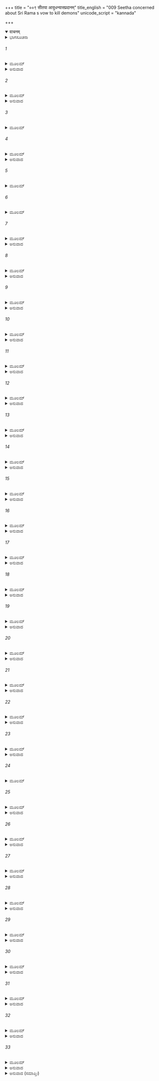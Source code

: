 +++
title = "००९ सीतया आयुधन्यासप्रदानम्"
title_english = "009 Seetha concerned about Sri Rama s vow to kill demons"
unicode_script = "kannada"

+++
<details open><summary>वाचनम्</summary>

<div class="audioEmbed"  caption="श्रीराम-हरिसीताराममूर्ति-घनपाठिभ्यां वचनम्" src="https://archive.org/download/Ramayana-recitation-Sriram-harisItArAmamUrti-Ghanapaati-v2/Kanda_3/Kanda_3_ARK-009-Sitaya_Aayudhanyasa_Pradhana.mp3"></div>
</details>



<details><summary>ಭಾಗಸೂಚನಾ</summary>

ಸೀತೆಯು ನಿರಪರಾಧಿಗಳನ್ನು ಕೊಲ್ಲದಿರುವಂತೆಯೂ, ಅಹಿಂಸಾ ವ್ರತವನ್ನು ಪರಿಪಾಲಿಸುವಂತೆಯೂ, ಶ್ರೀರಾಮನನ್ನು ಒತ್ತಾಯಿಸಿದುದು
</details>

###### 1


<details><summary>ಮೂಲಮ್</summary>

ಸುತೀಕ್ಷ್ಣೇನಾಭ್ಯನುಜ್ಞಾತಂ ಪ್ರಸ್ಥಿತಂ ರಘುನಂದನಮ್ ।  
ಹೃದ್ಯಯಾ ಸ್ನಿಗ್ಧಯಾ ವಾಚಾ ಭರ್ತಾರಮಿದಮಬ್ರವೀತ್ ॥
</details>

<details><summary>ಅನುವಾದ</summary>

ಸುತೀಕ್ಷ್ಣರ ಅನುಮತಿ ಪಡೆದು ಅರಣ್ಯದ ಕಡೆಗೆ ಹೊರಟಿದ್ದ ತನ್ನ ಸ್ವಾಮಿ ರಘುಕುಲನಂದನ ಶ್ರೀರಾಮನಲ್ಲಿ ಸೀತೆಯು ಸ್ನೇಹತುಂಬಿದ ವಾಣಿಯಿಂದ ಈ ಪ್ರಕಾರ ಹೇಳಿದಳು.॥1॥
</details>

###### 2


<details><summary>ಮೂಲಮ್</summary>

ಅಧರ್ಮಂತು ಸುಸೂಕ್ಷ್ಮೇಣ ವಿಧಿನಾ ಪ್ರಾಪ್ಯತೇ ಮಹಾನ್ ।  
ನಿವೃತ್ತೇನ ಚ ಶಕ್ಯೋಽಯಂ ವ್ಯಸನಾತ್ ಕಾಮಜಾದಿಹ ॥
</details>

<details><summary>ಅನುವಾದ</summary>

ಆರ್ಯಪುತ್ರ! ನೀವು ಮಹಾಪುರುಷರಾಗಿದ್ದರೂ ಅತ್ಯಂತ ಸೂಕ್ಷ್ಮವಾಗಿ ವಿಚಾರ ಮಾಡಿದಾಗ ನೀವು ಅಧರ್ಮವನ್ನು ಆಶ್ರಯಿಸಿದ್ದೀರಿ. ಕಾಮಜನಕ ವ್ಯಸನದಿಂದ ನೀವು ಸರ್ವಥಾ ನಿವೃತ್ತರಾಗಿದ್ದರೂ ಇಲ್ಲಿ ಈ ಅಧರ್ಮದಿಂದ ಬದುಕುಳಿಯಬಲ್ಲಿರಾ.॥2॥
</details>

###### 3


<details><summary>ಮೂಲಮ್</summary>

ತ್ರೀಣ್ಯೇವ ವ್ಯಸನಾನ್ಯತ್ರ ಕಾಮಜಾನಿ ಭವಂತ್ಯುತ ।  
ಮಿಥ್ಯಾ ವಾಕ್ಯಂತು ಪರಮಂ ತಸ್ಮಾದ್ಗುರುತರಾವುಭೌ ॥
</details>

###### 4


<details><summary>ಮೂಲಮ್</summary>

ಪರದಾರಾಭಿಗಮನಂ ವಿನಾ ವೈರಂ ಚ ರೌದ್ರತಾ ।  
ಮಿಥ್ಯಾವಾಕ್ಯಂ ನ ತೇ ಭೂತಂ ನ ಭವಿಷ್ಯತಿ ರಾಘವ ॥
</details>

<details><summary>ಅನುವಾದ</summary>

ಈ ಜಗತ್ತಿನಲ್ಲಿ ಕಾಮದಿಂದ ಉತ್ಪನ್ನವಾಗುವ ಮೂರೇ ವ್ಯಸನಗಳು ಇವೆ. ಮಿಥ್ಯಾಭಾಷಣ ಬಹಳ ದೊಡ್ಡ ವ್ಯಸನವಾಗಿದೆ, ಆದರೆ ಅದಕ್ಕಿಂತಲೂ ಭಾರೀ ಎರಡು ವ್ಯಸನಗಳಿವೆ - ಪರಸ್ತ್ರೀಗಮನ ಮತ್ತು ವೈರವಿಲ್ಲದೆಯೇ ಬೇರೆಯವರ ಕುರಿತು ಕ್ರೂರವಾಗಿ ವರ್ತಿಸುವುದು. ರಘುನಂದನ! ಇದರಲ್ಲಿ ಮಿಥ್ಯಾಭಾಷಣರೂಪೀ ವ್ಯಸನವಾದರೋ ನಿಮ್ಮಿಂದ ಎಂದೂ ನಡೆದಿಲ್ಲ ಮತ್ತು ಮುಂದೆಯೂ ನಡೆಯಲಾರದು.॥3-4॥
</details>

###### 5


<details><summary>ಮೂಲಮ್</summary>

ಕುತೋಽಭಿಲಷಣಂ ಸ್ತ್ರೀಣಾಂ ಪರೇಷಾಂ ಧರ್ಮನಾಶನಮ್ ।  
ತವ ನಾಸ್ತಿ ಮನುಷ್ಯೇಂದ್ರನ ಚಾಭೂತ್ತೇ ಕದಾಚನ ॥
</details>

###### 6


<details><summary>ಮೂಲಮ್</summary>

ಮನಸ್ಯಪಿ ತಥಾ ರಾಮ ನ ಚೈತದ್ವಿದ್ಯತೇ ಕ್ವಚಿತ್ ।  
ಸ್ವದಾರನಿರತಶ್ಚೈವ ನಿತ್ಯಮೇವ ನೃಪಾತ್ಮಜ ॥
</details>

###### 7


<details><summary>ಮೂಲಮ್</summary>

ಧರ್ಮಿಷ್ಠಃ ಸತ್ಯ ಸಂಧಶ್ಚ ಪಿತುರ್ನಿರ್ದೇಶಕಾರಕಃ ।  
ತ್ವಯಿ ಧರ್ಮಶ್ಚ ಸತ್ಯಂ ಚ ತ್ವಯಿ ಸರ್ವಂ ಪ್ರತಿಷ್ಠಿತಮ್ ॥
</details>

<details><summary>ಅನುವಾದ</summary>

ಪರಸ್ತ್ರೀ ವಿಷಯದಲ್ಲಿ ನಿಮಗೆ ಅಭಿಲಾಷೆಯೇ ಉಂಟಾಗಲಾರದು. ನರೇಂದ್ರ! ಧರ್ಮವನ್ನು ನಾಶಮಾಡುವ ಈ ಕುತ್ಸಿತ ಇಚ್ಛೆ ನಿಮ್ಮ ಮನಸ್ಸಿನಲ್ಲಿ ಎಂದೂ ಉಂಟಾಗಲಿಲ್ಲ ಹಾಗೂ ಭವಿಷ್ಯದಲ್ಲಿಯೂ ಉಂಟಾಗುವ ಸಂಭವವೇ ಇಲ್ಲ. ರಾಜಕುಮಾರ ಶ್ರೀರಾಮ! ಈ ದೋಷವಾದರೋ ನಿಮ್ಮ ಮನಸ್ಸಿನಲ್ಲಿ ಎಂದೂ ಉದಯಿಸಲಿಲ್ಲ. (ಹಾಗಿರುವಾಗ ವಾಣಿಯಲ್ಲಿ ಮತ್ತು ಕ್ರಿಯೆಯಲ್ಲಿ ಹೇಗೆ ಬರಬಲ್ಲದು?) ನೀವು ಸದಾ ತನ್ನ ಧರ್ಮಪತ್ನಿಯಲ್ಲೇ ಅನುರಕ್ತರಾಗಿ ಇರುವವರು, ಧರ್ಮನಿಷ್ಠ, ಸತ್ಯಪ್ರತಿಜ್ಞ ಹಾಗೂ ಪಿತನ ಆಜ್ಞೆಯನ್ನು ಪಾಲಿಸುವವರಾಗಿದ್ದೀರಿ. ನಿಮ್ಮಲ್ಲಿ ಧರ್ಮ ಮತ್ತು ಸತ್ಯ ಎರಡೂ ಪ್ರತಿಷ್ಠಿತವಾಗಿದೆ. ನಿಮ್ಮಲ್ಲಿ ಎಲ್ಲವೂ ಪ್ರತಿಷ್ಠಿತವಾಗಿದೆ.॥5-7॥
</details>

###### 8


<details><summary>ಮೂಲಮ್</summary>

ತಚ್ಚ ಸರ್ವಂ ಮಹಾಬಾಹೋ ಶಕ್ಯಂ ವೋಢುಂ ಜಿತೇಂದ್ರಿಯೈಃ ।  
ತವ ವಶ್ಯೇಂದ್ರಿಯತ್ವಂ ಚ ಜಾನಾಮಿ ಶುಭದರ್ಶನ ॥
</details>

<details><summary>ಅನುವಾದ</summary>

ಮಹಾಬಾಹೋ! ಜಿತೇಂದ್ರಿಯರಾದವರೇ ಸದಾ ಸತ್ಯ ಮತ್ತು ಧರ್ಮವನ್ನು ಪೂರ್ಣ ರೂಪದಿಂದ ಧರಿಸಬಲ್ಲರು. ಶುಭದರ್ಶಿ ಮಹಾಪುರುಷ! ನಿಮ್ಮ ಜಿತೇಂದ್ರಿಯತ್ವವನ್ನು ನಾನು ಚೆನ್ನಾಗಿ ಬಲ್ಲೆನು.(ಅದಕ್ಕಾಗಿ ನಿಮ್ಮಲ್ಲಿ ಹಿಂದಿನ ಎರಡೂ ದೋಷಗಳು ಎಂದಿಗೂ ಇರಲಾರದು ಎಂಬ ವಿಶ್ವಾಸ ನನಗಿದೆ).॥8॥
</details>

###### 9


<details><summary>ಮೂಲಮ್</summary>

ತೃತೀಯಂ ಯದಿದಂ ರೌದ್ರಂ ಪರಪ್ರಾಣಾಭಿಹಿಂಸನಮ್ ।  
ನಿರ್ವೈರಂ ಕ್ರಿಯತೇ ಮೋಹಾತ್ತಚ್ಚ ತೇ ಸಮುಪಸ್ಥಿತಮ್ ॥
</details>

<details><summary>ಅನುವಾದ</summary>

ಆದರೆ ಬೇರೆ ಪ್ರಾಣಿಗಳ ಹಿಂಸಾರೂಪೀ ಈ ಮೂರನೆಯ ಭಯಂಕರ ದೋಷವನ್ನು ಜನರು ಮೋಹವಶ, ವೈರವಿಲ್ಲದೆಯೇ ಮಾಡುತ್ತಾರೆ. ಆ ದೋಷವೇ ನಿಮ್ಮ ಮುಂದೆ ಉಪಸ್ಥಿತವಾಗಿದೆ.॥9॥
</details>

###### 10


<details><summary>ಮೂಲಮ್</summary>

ಪ್ರತಿಜ್ಞಾ ತಸ್ತ್ವಯಾ ವೀರ ದಂಡಕಾರಣ್ಯವಾಸಿನಾಮ್ ।  
ಋಷೀಣಾಂ ರಕ್ಷಣಾರ್ಥಾಯ ವಧಃ ಸಂಯತಿ ರಕ್ಷಸಾಮ್ ॥
</details>

<details><summary>ಅನುವಾದ</summary>

ವೀರ! ನೀವು ದಂಡಕಾರಣ್ಯವಾಸೀ ಋಷಿಗಳ ರಕ್ಷಣೆಗಾಗಿ ಯುದ್ಧದಲ್ಲಿ ರಾಕ್ಷಸರನ್ನು ವಧಿಸುವ ಪ್ರತಿಜ್ಞೆ ಮಾಡಿರುವಿರಿ.॥10॥
</details>

###### 11


<details><summary>ಮೂಲಮ್</summary>

ಏತನ್ನಿಮಿತ್ತಂ ಚ ವನಂ ದಂಡಕಾ ಇತಿ ವಿಶ್ರುತಮ್ ।  
ಪ್ರಸ್ಥಿತಸ್ತ್ವಂ ಸಹ ಭ್ರಾತ್ರಾ ಧೃತಬಾಣಶರಾಸನಃ ॥
</details>

<details><summary>ಅನುವಾದ</summary>

ಅದಕ್ಕಾಗಿಯೇ ನೀವು ಅನುಜನೊಡನೆ ಧನುರ್ಬಾಣಗಳನ್ನು ಧರಿಸಿಕೊಂಡು ದಂಡಕಾರಣ್ಯವೆಂಬ ವಿಖ್ಯಾತ ವನದ ಕಡೆ ಹೋಗುತ್ತಿದ್ದೀರಿ.॥11॥
</details>

###### 12


<details><summary>ಮೂಲಮ್</summary>

ತತಸ್ತ್ವಾಂ ಪ್ರಸ್ಥಿತಂ ದೃಷ್ಟ್ವಾ ಮಮ ಚಿಂತಾಕುಲಂ ಮನಃ ।  
ತ್ವದ್ವೃತ್ತಂ ಚಂತಯಂತ್ಯಾ ವೈ ಭವೇನ್ನಿಃಶ್ರೇಯಸಂ ಹಿತಮ್॥
</details>

<details><summary>ಅನುವಾದ</summary>

ಆದ್ದರಿಂದ ಈ ಘೋರಕರ್ಮಕ್ಕಾಗಿ ಹೊರಟಿರುವ ನಿಮ್ಮನ್ನು ನೋಡಿ ನನ್ನ ಚಿತ್ತವು ಚಿಂತೆಯಿಂದ ವ್ಯಾಕುಲಗೊಂಡಿದೆ ನಿಮ್ಮ ಪಾಲನರೂಪೀ ವ್ರತದ ಕುರಿತು ವಿಚಾರ ಮಾಡಿ ನಿಮ್ಮ ಶ್ರೇಯಸ್ಸು ಹೇಗಾದೀತು? ಎಂದು ನಾನು ಯೋಚಿಸುತ್ತಾ ಇರುತ್ತೇನೆ.॥12॥
</details>

###### 13


<details><summary>ಮೂಲಮ್</summary>

ನ ಹಿ ಮೇ ರೋಚತೇ ವೀರಗಮನಂ ದಂಡಕಾನ್ ಇತಿ ।  
ಕಾರಣಂ ತತ್ರ ವಕ್ಷ್ಯಾಮಿ ವದಂತ್ಯಾಃ ಶ್ರೂಯತಾಂ ಮಮ ॥
</details>

<details><summary>ಅನುವಾದ</summary>

ವೀರವರ! ಈಗ ನೀವು ದಂಡಕಾರಣ್ಯಕ್ಕೆ ಹೋಗುವುದು ನನಗೆ ಸರಿ ಅನಿಸುವುದಿಲ್ಲ. ಇದರ ಕಾರಣವನ್ನು ನಾನು ಹೇಳುತ್ತೇನೆ, ಕೇಳಿರಿ.॥13॥
</details>

###### 14


<details><summary>ಮೂಲಮ್</summary>

ತ್ವಂ ಹಿ  ಬಾಣಧನುಷ್ಪಾಣಿರ್ಭ್ರಾತ್ರಾ ಸಹ ವನಂ ಗತಃ ।  
ದೃಷ್ಟ್ವಾ ವನಚರಾನ್ಸರ್ವಾನ್ ಕಚ್ಚಿತ್ಕುರ್ಯಾಃ ಶರವ್ಯಯಮ್ ॥
</details>

<details><summary>ಅನುವಾದ</summary>

ನೀವು ಕೈಯಲ್ಲಿ ಧನುರ್ಬಾಣಗಳನ್ನು ಹಿಡಿದುಕೊಂಡು ಸಹೋದರನೊಂದಿಗೆ ಕಾಡಿಗೆ ಬಂದಿರುವಿರಿ. ಸಮಸ್ತ ವನಚರ ರಾಕ್ಷಸರನ್ನು ನೋಡಿ ಅವರ ಮೇಲೆ ಬಾಣಪ್ರಯೋಗ ಮಾಡುವ ಸಂಭವವಿದೆ.॥14॥
</details>

###### 15


<details><summary>ಮೂಲಮ್</summary>

ಕ್ಷತ್ರಿಯಾಣಾಂ ಚ ಹಿ  ಧನುರ್ಹುತಾಶಸ್ಯೇಂಧನಾನಿ ಚ ।  
ಸಮೀಪತಃ ಸ್ಥಿತಂ ತೇಜೋಬಲಮುಚ್ಛ್ರಯತೇ ಭೃಶಮ್ ॥
</details>

<details><summary>ಅನುವಾದ</summary>

ಅಗ್ನಿಯ ಸಮೀಪದಲ್ಲಿಟ್ಟ ಕಟ್ಟಿಗೆಗಳಿಂದ ಜ್ವಾಲೆಗಳು ವೃದ್ಧಿಗೊಂಡು ಮುಂದು-ಮುಂದಕ್ಕೆ ಹೋಗುತ್ತದೆ. ಹಾಗೆಯೇ ಕ್ಷತ್ರಿಯ ಬಳಿ ಧನುರ್ಬಾಣಗಳಿದ್ದರೆ ಅವರ ಬಲ ಮತ್ತು ಪ್ರತಾಪಗಳು ಹೆಚ್ಚಿಸುತ್ತದೆ.॥15॥
</details>

###### 16


<details><summary>ಮೂಲಮ್</summary>

ಪುರಾ ಕಿಲ ಮಹಾಬಾಹೋ ತಪಸ್ವೀ ಸತ್ಯವಾಂವುಚಿಃ ।  
ಕಸ್ಮಿಂಶ್ಚಿದಭವತ್ ಪುಣ್ಯೇ ವನೇ ರತಮೃಗದ್ವಿಜೇ ॥
</details>

<details><summary>ಅನುವಾದ</summary>

ಮಹಾಬಾಹುವೇ! ಬಹಳ ಹಿಂದೆ ನಡೆದ ಕಥೆ ಇದು - ಯಾವುದೋ ಪವಿತ್ರ ವನದಲ್ಲಿ ಮೃಗಪಕ್ಷಿಗಳು ಬಹಳ ಆನಂದವಾಗಿದ್ದ ಆ ಆಶ್ರಮದಲ್ಲಿ ಒಬ್ಬ ಸತ್ಯವಾದೀ, ಪವಿತ್ರ ತಪಸ್ವೀ ಇರುತ್ತಿದ್ದನು.॥16॥
</details>

###### 17


<details><summary>ಮೂಲಮ್</summary>

ತಸ್ಯೈವ ತಪಸೋ ವಿಘ್ನಂ ಕರ್ತುಮಿಂದ್ರಃ ಶಚೀಪತಿಃ ।  
ಖಡ್ಗಪಾಣಿರಥಾಗಚ್ಛದಾಶ್ರಮಂ ಭಟರೂಪಧೃಶ್ ॥
</details>

<details><summary>ಅನುವಾದ</summary>

ಅವನ ತಪಸ್ಸಿನಲ್ಲಿ ವಿಘ್ನವನ್ನೊಡ್ಡಲು ಶಚೀಪತಿ ಇಂದ್ರನು ಓರ್ವ ಯೋಧನ ರೂಪಧರಿಸಿ ಕೈಯಲ್ಲಿ ಖಡ್ಗವನ್ನು ಹಿಡಿದುಕೊಂಡು ಒಂದು ದಿನ ಅವನ ಆಶ್ರಮಕ್ಕೆ ಬಂದನು.॥17॥
</details>

###### 18


<details><summary>ಮೂಲಮ್</summary>

ತಸ್ಮಿಂಸ್ತದಾಶ್ರಮಪದೇ ನಿಶಿತಃ  ಖಡ್ಗ ಉತ್ತಮಃ ।  
ಸ ನ್ಯಾಸವಿಧಿನಾ ದತ್ತಃ ಪುಣ್ಯೇ ತಪಸಿ ತಿಷ್ಠತಃ ॥
</details>

<details><summary>ಅನುವಾದ</summary>

ಅವನು ಮುನಿಯ ಆಶ್ರಮದಲ್ಲಿ ತನ್ನ ಖಡ್ಗವನ್ನು, ಪವಿತ್ರ ತಪಸ್ಸಿನಲ್ಲಿ ತೊಡಗಿದ ಮುನಿಯ ಬಳಿಯಲ್ಲಿ ನ್ಯಾಸ ರೂಪವಾಗಿ ಇರಿಸಿದನು.॥18॥
</details>

###### 19


<details><summary>ಮೂಲಮ್</summary>

ಸ  ತಚ್ಛಸ್ತ್ರ ಮನುಪ್ರಾಪ್ಯ ನ್ಯಾಸರಕ್ಷಣತತ್ಪರಃ ।  
ವನೇ ತು ವಿಚರತ್ಯೇವ ರಕ್ಷನ್ ಪ್ರತ್ಯಯಮಾತ್ಮನಃ ॥
</details>

<details><summary>ಅನುವಾದ</summary>

ಆ ಅಸ್ತ್ರವನ್ನು ಪಡೆದು ಮುನಿಯು ಆ ನ್ಯಾಸರೂಪವಾದ ಖಡ್ಗದ ರಕ್ಷಣೆಯಲ್ಲಿ ತೊಡಗಿದನು. ಅವರು ತನ್ನ ವಿಶ್ವಾಸದ ರಕ್ಷಣೆಗಾಗಿ ವನದಲ್ಲಿ ತಿರುಗಾಡುತ್ತಿರುವಾಗಲೂ ಆ ಖಡ್ಗವನ್ನು ಜೊತೆಯಲ್ಲೇ ಇಟ್ಟುಕೊಳ್ಳುತ್ತಿದ್ದನು.॥19॥
</details>

###### 20


<details><summary>ಮೂಲಮ್</summary>

ಯತ್ರ ಗಚ್ಛತ್ಯುಪಾದಾತುಂ ಮೂಲಾನಿ ಚ ಫಲಾನಿ ಚ ।  
ನ ವಿನಾ ಯಾತಿ ತಂ ಖಡ್ಗ ನ್ಯಾಸರಕ್ಷಣತತ್ಪರಃ ॥
</details>

<details><summary>ಅನುವಾದ</summary>

ನ್ಯಾಸದ ರಕ್ಷಣೆಯಲ್ಲಿ ತತ್ಪರನಾಗಿರುವ ಆ ಮುನಿಯು ಫಲ ಮೂಲಗಳನ್ನು ತರಲು ಹೋದಲೆಲ್ಲ ಆ ಖಡ್ಗವನ್ನು ತೆಗೆದುಕೊಳ್ಳದೆ ಹೋಗುತ್ತಿರಲಿಲ್ಲ.॥20॥
</details>

###### 21


<details><summary>ಮೂಲಮ್</summary>

ನಿತ್ಯಂ ಶಸ್ತ್ರಂ ಪರಿವಹನ್ ಕ್ರಮೇಣ ಸ ತಪೋಧನಃ ।  
ಚಕಾರ ರೌದ್ರೀಂ ಸ್ವಾಂ ಬುದ್ಧಿಂ ತ್ಯಕ್ತ್ವಾ ತಪಸಿ ನಿಶ್ಚಯಮ್ ॥
</details>

<details><summary>ಅನುವಾದ</summary>

ತಪಸ್ಸೇ ಧನವಾಗಿದ್ದ ಆ ಮುನಿಯು ಶಸ್ತ್ರವನ್ನು ಹಿಡಿದೇ ಇರುವುದರಿಂದ ಕ್ರಮವಾಗಿ ತಪಸ್ಸಿನ ನಿಶ್ಚಯ ನಿಂತುಹೋಗಿ ಅವರ ಬುದ್ಧಿಯು ಕ್ರೂರತೆಯಿಂದ ಕೂಡಿತು.॥21॥
</details>

###### 22


<details><summary>ಮೂಲಮ್</summary>

ತತಃ  ಸ ರೌದ್ರಾಭಿರತಃ ಪ್ರಮತ್ತೋಽಧರ್ಮಕರ್ಷಿತಃ ।  
ತಸ್ಯ ಶಸ್ತ್ರಸ್ಯ ಸಂವಾಸಾಜ್ಜಗಾಮ ನರಕಂ ಮುನಿಃ ॥
</details>

<details><summary>ಅನುವಾದ</summary>

ಮತ್ತು ಅಧರ್ಮವೇ ಅವನನ್ನು ಆವರಿಸಿಬಿಟ್ಟಿತು. ಆ ಮುನಿಯು ಪ್ರಮಾದವಶನಾಗಿ ರೌದ್ರಕರ್ಮದಲ್ಲಿ ತತ್ಪರನಾದನು ಹಾಗೂ ಆ ಶಸ್ತ್ರದ ಸಹವಾಸದಿಂದ ಅವರಿಗೆ ನರಕಕ್ಕೆ ಹೋಗಬೇಕಾಯಿತು.॥22॥
</details>

###### 23


<details><summary>ಮೂಲಮ್</summary>

ಏವಮೇತತ್ ಪುರಾವೃತ್ತಂ ಶಸ್ತ್ರ ಸಂಯೋಗಕಾರಣಮ್ ।  
ಅಗ್ನಿ ಸಂಯೋಗವದ್ಧೇತುಃ ಶಸ್ತ್ರ ಸಂಯೋಗ ಉಚ್ಯತೇ ॥
</details>

<details><summary>ಅನುವಾದ</summary>

ಹೀಗೆ ಶಸ್ತ್ರದ ಸಂಯೋಗವಾದ ಕಾರಣ ಹಿಂದಿನ ಕಾಲದಲ್ಲಿ ಆ ತಪಸ್ವೀ ಮುನಿಗೆ ಇಂತಹ ದುರ್ದೆಶೆ ಭೋಗಿಸಬೇಕಾಯಿತು. ಅಗ್ನಿಯ ಸಂಯೋಗ ಕಟ್ಟಿಗೆಗಳನ್ನು ಸುಡುವುದೇ ಆಗಿರುವಂತೆಯೇ ಶಸ್ತ್ರಗಳ ಸಂಯೋಗವು ಶಸ್ತ್ರಧಾರಿಯ ಹೃದಯದಲ್ಲಿ ವಿಕಾರವನ್ನುಂಟುಮಾಡುತ್ತದೆ ಎಂದು ಹೇಳಲಾಗಿದೆ.॥23॥
</details>

###### 24


<details><summary>ಮೂಲಮ್</summary>

ಸ್ನೇಹಾಚ್ಚ ಬಹುಮಾನಾಚ್ಚ ಸ್ಮಾರಯೇ ತ್ವಾಂ ತು ಶಿಕ್ಷಯೇ ।  
ನ ಕಥಂಚನ ಸಾ ಕಾರ್ಯಾಗೃಹೀತಧನುಷಾ ತ್ವಯಾ ॥
</details>

###### 25


<details><summary>ಮೂಲಮ್</summary>

ಬುದ್ಧಿರ್ವೈರಂ ವಿನಾ ಹಂತುಂ ರಾಕ್ಷಸಾನ್ದಂಡಕಾಶ್ರಿತಾನ್ ।  
ಅಪರಾಧಂ ವಿನಾ ಹಂತುಂ ಲೋಕೋ ವೀರ ನ ಮಂಸ್ಯತೇ ॥
</details>

<details><summary>ಅನುವಾದ</summary>

ನನ್ನ ಮನಸ್ಸಿನಲ್ಲಿ ನಿಮ್ಮ ಕುರಿತು ಇರುವ ಸ್ನೇಹ ಮತ್ತು ವಿಶೇಷ ಆದರದಿಂದಾಗಿ ನಾನು ನಿಮಗೆ ಆ ಪ್ರಾಚೀನ ಘಟನೆಯನ್ನು ಜ್ಞಾಪಿಸುತ್ತಿದ್ದೇನೆ ಹಾಗೂ ನೀವು ಧನುರ್ಬಾಣಗಳನ್ನು ಹಿಡಿದುಕೊಂಡು ಯವುದೇ ರೀತಿಯಿಂದ ವೈರವಿಲ್ಲದ ದಂಡಕಾರಣ್ಯವಾಸೀ ರಾಕ್ಷಸರನ್ನು ವಧಿಸುವ ವಿಚಾರ ಮಾಡಬಾರದೆಂದು ನಾನು ಆಗ್ರಹಪಡಿಸುತ್ತಿದ್ದೇನೆ. ವೀರವರನೇ! ಅಪರಾಧವಿಲ್ಲದೆಯೇ ಯಾರನ್ನಾದರೂ ಕೊಲ್ಲುವುದು ಜಗತ್ತಿನಲ್ಲಿ ಸರಿಯಲ್.॥24-25॥
</details>

###### 26


<details><summary>ಮೂಲಮ್</summary>

ಕ್ಷತ್ರಿಯಾಣಾಂ ತು ವೀರಾಣಾಂ ವನೇಷು ನಿಯತಾತ್ಮನಾಮ್ ।  
ಧನುಷಾ ಕಾರ್ಯಮೇತಾವದಾರ್ತಾನಾಮಭಿರಕ್ಷಣಮ್ ॥
</details>

<details><summary>ಅನುವಾದ</summary>

ತನ್ನ ಮನ ಇಂದ್ರಿಯಗಳನ್ನು ವಶಪಡಿಸಿಕೊಂಡ ಕ್ಷತ್ರಿಯ ವೀರನಿಗೆ ವನದಲ್ಲಿ ಧನುಸ್ಸು ಧರಿಸುವ ಪ್ರಯೋಜನ - ಸಂಕಟದಲ್ಲಿ ಬಿದ್ದಿರುವ ಪ್ರಾಣಿಗಳನ್ನು ರಕ್ಷಿಸುವಷ್ಟೇ ಆಗಿದೆ.॥26॥
</details>

###### 27


<details><summary>ಮೂಲಮ್</summary>

ಕ್ವ ಚ ಶಸ್ತ್ರಂ ಕ್ವ ಚ ವನಂ ಕ್ವ ಚ ಕ್ಷಾತ್ರಂ ತಪಃ ಕ್ವ ಚ ।  
ವ್ಯಾವಿದ್ಧಮಿದಮಸ್ಮಾಭಿರ್ದೇಶಧರ್ಮಸ್ತು  ಪೂಜ್ಯತಾಮ್ ॥
</details>

<details><summary>ಅನುವಾದ</summary>

ಎಲ್ಲಿ ಶಸ್ತ್ರಧಾರಣ, ಎಲ್ಲಿ ವನವಾಸ? ಎಲ್ಲಿ ಕ್ಷತ್ರಿಯರ ಹಿಂಸಾಮಯ ಕಠೋರ ಕರ್ಮ, ಎಲ್ಲಿ ಸಕಲ ಪ್ರಾಣಿಗಳ ಮೇಲೆ ದಯೆಯಿಡುವ ತಪಸ್ಸು? ಇವು ಪರಸ್ಪರ ವಿರುದ್ಧವಾಗಿ ಅನಿಸುತ್ತದೆ. ಆದ್ದರಿಂದ ನಾವು ದೇಶಧರ್ಮವನ್ನು ಆದರಿಸಬೇಕು. (ಈಗ ನಾವು ತಪೋರೂಪೀ ದೇಶದಲ್ಲಿ ವಾಸಿಸುತ್ತಿದ್ದೇವೆ, ಆದ್ದರಿಂದ ಇಲ್ಲಿಯ ಅಹಿಂಸಾಮಯ ಧರ್ಮವನ್ನು ಪಾಲಿಸುವುದೇ ನಮ್ಮ ಕರ್ತವ್ಯವಾಗಿದೆ.॥27॥
</details>

###### 28


<details><summary>ಮೂಲಮ್</summary>

ತದಾರ್ಯಕಲುಷಾ ಬುದ್ಧಿರ್ಜಾಯತೇ ಶಸ್ತ್ರಸೇವನಾತ್ ।  
ಪುನರ್ಗತ್ವಾ ತ್ವಯೋಧ್ಯಾಯಾಂ ಕ್ಷತ್ರಧರ್ಮಂ ಚರಿಷ್ಯಸಿ ॥
</details>

<details><summary>ಅನುವಾದ</summary>

ಕೇವಲ ಶಸ್ತ್ರದ ಸೇವನ ಮಾಡುವುದರಿಂದ ಮನುಷ್ಯನ ಬುದ್ಧಿಯು ಲೋಭಿ ಮನುಷ್ಯನಂತೆ ಕಲುಷಿತವಾಗುತ್ತದೆ. ಆದ್ದರಿಂದ ನೀವು ಅಯೋಧ್ಯೆಗೆ ಹೋದ ಮೇಲೆಯೇ ಪುನಃ ಕ್ಷತ್ರಿಯ ಧರ್ಮವನ್ನು ಅನುಷ್ಠಾನ ಮಾಡಿರಿ.॥28॥
</details>

###### 29


<details><summary>ಮೂಲಮ್</summary>

ಅಕ್ಷಯಾ ತು ಭವೇತ್ಪ್ರೀತಿಃ  ಶ್ವಶ್ರೂಶ್ವಶುರಯೋರ್ಮಮ ।  
ಯದಿರಾಜ್ಯಂ ಹಿ ಸಂನ್ಯಸ್ಯಭವೇಸ್ತ್ವಂ ನಿರತೋ ಮುನಿಃ ॥
</details>

<details><summary>ಅನುವಾದ</summary>

ರಾಜ್ಯವನ್ನು ತ್ಯಜಿಸಿ ವನಕ್ಕೆ ಬಂದ ಮೇಲೆ ನೀವು ಮುನಿವೃತ್ತಿಯಿಂದಲೇ ಇದ್ದರೆ, ಇದರಿಂದ ನನ್ನ ಅತ್ತೆ-ಮಾವಂದಿರಿಗೆ ಅಕ್ಷಯ ಆನಂದವಾಗಬಹುದು.॥29॥
</details>

###### 30


<details><summary>ಮೂಲಮ್</summary>

ಧರ್ಮಾದರ್ಥಃ ಪ್ರಭವತಿ ಧಮಾತ್ ಪ್ರಭವತೇ ಸುಖಮ್ ।  
ಧರ್ಮೇಣ ಲಭತೇ ಸರ್ವಂ ಧರ್ಮಸಾರಮಿದಂ ಜಗತ್ ॥
</details>

<details><summary>ಅನುವಾದ</summary>

ಧರ್ಮದಿಂದ ಅರ್ಥಪ್ರಾಪ್ತವಾಗುತ್ತದೆ, ಧರ್ಮದಿಂದ ಸುಖದ ಉದಯವಾಗುತ್ತದೆ. ಧರ್ಮದಿಂದಲೇ ಮನುಷ್ಯನು ಎಲ್ಲವನ್ನು ಪಡೆಯುತ್ತಾನೆ. ಈ ಜಗತ್ತಿನಲ್ಲಿ ಧರ್ಮವೇ ಸಾರವಾಗಿದೆ.॥30॥
</details>

###### 31


<details><summary>ಮೂಲಮ್</summary>

ಆತ್ಮಾನಂ ನಿಯಮೈಸ್ತೈಸ್ತೈಃ ಕರ್ಶಯಿತ್ವಾ ಪ್ರಯತ್ನತಃ ।  
ಪ್ರಾಪ್ಯತೇ ನಿಪುಣೈಧರ್ಮೋ ನ ಸುಖಾಲ್ಲಭ್ಯತೇ ಸುಖಮ್ ॥
</details>

<details><summary>ಅನುವಾದ</summary>

ಚತುರ ಮನುಷ್ಯನು ಬೇರೆ-ಬೇರೆ ವಾನಪ್ರಸ್ಥೋಚಿತ ನಿಯಮಗಳಿಂದ ತನ್ನ ಶರೀರವನ್ನು ಕ್ಷೀಣಗೊಳಿಸಿ, ಪ್ರಯತ್ನ ಪೂರ್ವಕ ಧರ್ಮವನ್ನು ಸಂಪಾದಿಸುತ್ತಾನೆ. ಏಕೆಂದರೆ ಸುಖದಾಯಕ ಸಾಧನೆಗಳಿಂದ ಸುಖದ ಹೇತು ಭೂತ ಧರ್ಮದ ಪ್ರಾಪ್ತಿಯಾಗುವುದಿಲ್ಲ.॥31॥
</details>

###### 32


<details><summary>ಮೂಲಮ್</summary>

ನಿತ್ಯಂ ಶುಚಿಮತಿಃ ಸೌಮ್ಯ ಚರ ಧರ್ಮಂ ತಪೋವನೇ ।  
ಸರ್ವಂ ತು ವಿದಿತಂ ತುಭ್ಯಂ ತ್ರೈಲೋಕ್ಯಾಮಪಿ ತತ್ತ್ವತಃ ॥
</details>

<details><summary>ಅನುವಾದ</summary>

ಸೌಮ್ಯನೇ! ಪ್ರತಿದಿನ ಶುದ್ಧಚಿತ್ತರಾಗಿ ತಪೋವನದಲ್ಲಿ ಧರ್ಮದ ಅನುಷ್ಠಾನ ಮಾಡಿರಿ. ಮೂರುಲೋಕಗಳಲ್ಲಿ ಇರುವುದೆಲ್ಲವೂ ನಿಮಗೆ ಯಥಾರ್ಥರೂಪದಿಂದ ತಿಳಿದಿದೆ.॥32॥
</details>

###### 33


<details><summary>ಮೂಲಮ್</summary>

ಸ್ತ್ರೀಚಾಪಲಾದೇತದುಪಾಹೃತಂ ಮೇ  
ಧರ್ಮಂ ಚ ವಕ್ತುಂ ತವ ಕಃ ಸಮರ್ಥಃ ।  
ವಿಚಾರ್ಯ ಬುದ್ಧ್ಯಾ ತು ಸಹಾನುಜೇನ  
ಯದ್ರೋಚತೇ  ತತ್ಕುರು ಮಾಚಿರೇಣ ॥
</details>

<details><summary>ಅನುವಾದ</summary>

ನಾನು ನಾರಿಯರ ಸ್ವಾಭಾವಿಕ ಚಪಲತೆಯಿಂದಲೇ ನಿಮ್ಮಲ್ಲಿ ಈ ಮಾತನ್ನು ನಿವೇದಿಸಿಕೊಂಡಿರುವೆನು. ವಾಸ್ತವವಾಗಿ ನಿಮಗೆ ಧರ್ಮದ ಉಪದೇಶ ಮಾಡುವುದರಲ್ಲಿ ಯಾರು ಸಮರ್ಥರಿದ್ದಾರೆ? ತಾವು ಈ ವಿಷಯದಲ್ಲಿ ತಮ್ಮನೊಡನೆ ಬುದ್ಧಿಪೂರ್ವಕ ವಿಚಾರ ಮಾಡಿರಿ, ಮತ್ತೆ ನಿಮಗೆ ಸರಿಯೆನಿಸಿದಂತೆ ಮಾಡಿರಿ.॥33॥
</details>

<details><summary>ಅನುವಾದ (ಸಮಾಪ್ತಿಃ)</summary>

ಶ್ರೀ ವಾಲ್ಮೀಕಿವಿರಚಿತ ಆರ್ಷರಾಮಾಯಣ ಆದಿಕಾವ್ಯದ ಅರಣ್ಯಕಾಂಡದಲ್ಲಿ ಒಂಭತ್ತನೆಯ ಸರ್ಗ ಸಂಪೂರ್ಣವಾಯಿತು.॥9॥
</details>
